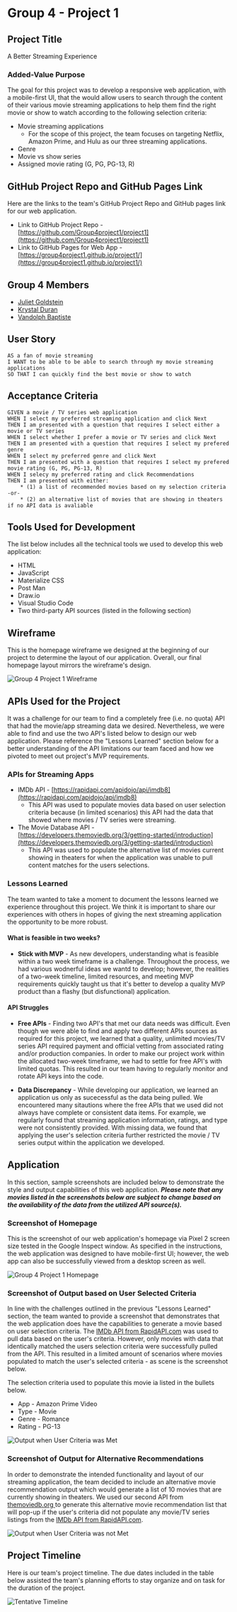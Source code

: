 # Group 4 - Project 1

## Project Title

A Better Streaming Experience

### Added-Value Purpose

The goal for this project was to develop a responsive web application, with a mobile-first UI, that the would allow users to search through the content of their various movie streaming applications to help them find the right movie or show to watch according to the following selection criteria:

- Movie streaming applications
  - For the scope of this project, the team focuses on targeting Netflix, Amazon Prime, and Hulu as our three streaming applications.
- Genre
- Movie vs show series
- Assigned movie rating (G, PG, PG-13, R)

## GitHub Project Repo and GitHub Pages Link

Here are the links to the team's GitHub Project Repo and GitHub pages link for our web application.

- Link to GitHub Project Repo - [https://github.com/Group4project1/project1](https://github.com/Group4project1/project1)
- Link to GitHub Pages for Web App - [https://group4project1.github.io/project1/](https://group4project1.github.io/project1/)

## Group 4 Members

- [Juliet Goldstein](https://github.com/julietg19)
- [Krystal Duran](https://github.com/KEDuran)
- [Vandolph Baptiste](https://github.com/vandolph44)

## User Story

```
AS a fan of movie streaming
I WANT to be able to be able to search through my movie streaming applications
SO THAT I can quickly find the best movie or show to watch

```

## Acceptance Criteria

```
GIVEN a movie / TV series web application
WHEN I select my preferred streaming application and click Next
THEN I am presented with a question that requires I select either a movie or TV series
WHEN I select whether I prefer a movie or TV series and click Next
THEN I am presented with a question that requires I select my prefered genre
WHEN I select my preferred genre and click Next
THEN I am presented with a question that requires I select my prefered movie rating (G, PG, PG-13, R)
WHEN I selecy my preferred rating and click Recommendations
THEN I am presented with either:
    * (1) a list of recommended movies based on my selection criteria  -or-
    * (2) an alternative list of movies that are showing in theaters if no API data is avaliable
```

## Tools Used for Development

The list below includes all the technical tools we used to develop this web application:

- HTML
- JavaScript
- Materialize CSS
- Post Man
- Draw.io
- Visual Studio Code
- Two third-party API sources (listed in the following section)

## Wireframe

This is the homepage wireframe we designed at the beginning of our project to determine the layout of our application. Overall, our final homepage layout mirrors the wireframe's design.

![Group 4 Project 1 Wireframe](./Assets/Images/App_Wireframe.png)

## APIs Used for the Project

It was a challenge for our team to find a completely free (i.e. no quota) API that had the movie/app streaming data we desired. Nevertheless, we were able to find and use the two API's listed below to design our web application. Please reference the "Lessons Learned" section below for a better understanding of the API limitations our team faced and how we pivoted to meet out project's MVP requirements.

### APIs for Streaming Apps

- IMDb API - [https://rapidapi.com/apidojo/api/imdb8](https://rapidapi.com/apidojo/api/imdb8)
  - This API was used to populate movies data based on user selection criteria because (in limited scenarios) this API had the data that showed where movies / TV series were streaming.
- The Movie Database API - [https://developers.themoviedb.org/3/getting-started/introduction](https://developers.themoviedb.org/3/getting-started/introduction)
  - This API was used to populate the alternative list of movies current showing in theaters for when the application was unable to pull content matches for the users selections.

### Lessons Learned

The team wanted to take a moment to document the lessons learned we experience throughout this project. We think it is important to share our experiences with others in hopes of giving the next streaming application the opportunity to be more robust.

#### What is feasible in two weeks?

- **Stick with MVP** - As new developers, understanding what is feasible within a two week timeframe is a challenge. Throughout the process, we had various wodnerful ideas we wantd to develop; however, the realities of a two-week timeline, limited resources, and meeting MVP requirements quickly taught us that it's better to develop a quality MVP product than a flashy (but disfunctional) application.

#### API Struggles

- **Free APIs** - Finding two API's that met our data needs was difficult. Even though we were able to find and apply two different APIs sources as required for this project, we learned that a quality, unlimited movies/TV series API required payment and official vetting from associated rating and/or production companies. In order to make our project work within the allocated two-week timeframe, we had to settle for free API's with limited quotas. This resulted in our team having to regularly monitor and rotate API keys into the code.

- **Data Discrepancy** - While developing our application, we learned an application us only as sucecessful as the data being pulled. We encountered many sitautions where the free APIs that we used did not always have complete or consistent data items. For example, we regularly found that streaming application information, ratings, and type were not consistently provided. With missing data, we found that applying the user's selection criteria further restricted the movie / TV series output within the application we developed.

## Application

In this section, sample screenshots are included below to demonstrate the style and output capabilities of this web application. **_Please note that any movies listed in the screenshots below are subject to change based on the availability of the data from the utilized API source(s)._**

### Screenshot of Homepage

This is the screenshot of our web application's homepage via Pixel 2 screen size tested in the Google Inspect window. As specified in the instructions, the web application was designed to have mobile-first UI; however, the web app can also be successfully viewed from a desktop screen as well.

![Group 4 Project 1 Homepage](./Assets/Images/homepage.png)

### Screenshot of Output based on User Selected Criteria

In line with the challenges outlined in the previous "Lessons Learned" section, the team wanted to provide a screenshot that demonstrates that the web application does have the capabilities to generate a movie based on user selection criteria. The [IMDb API from RapidAPI.com](https://rapidapi.com/apidojo/api/imdb8) was used to pull data based on the user's criteria. However, only movies with data that identically matched the users selection criteria were successfully pulled from the API. This resulted in a limited amount of scenarios where movies populated to match the user's selected criteria - as scene is the screenshot below.

The selection criteria used to populate this movie ia listed in the bullets below.

- App - Amazon Prime Video
- Type - Movie
- Genre - Romance
- Rating - PG-13

![Output when User Criteria was Met](./Assets/Images/criteriaOutput.png)

### Screenshot of Output for Alternative Recommendations

In order to demonstrate the intended functionality and layout of our streaming application, the team decided to include an alternative movie recommendation output which would generate a list of 10 movies that are currently showing in theaters. We used our second API from [themoviedb.org ](https://developers.themoviedb.org/3/getting-started/introduction) to generate this alternative movie recommendation list that will pop-up if the user's criteria did not populate any movie/TV series listings from the [IMDb API from RapidAPI.com](https://rapidapi.com/apidojo/api/imdb8).

![Output when User Criteria was not Met](./Assets/Images/altOutput.png)

## Project Timeline

Here is our team's project timeline. The due dates included in the table below assisted the team's planning efforts to stay organize and on task for the duration of the project.

![Tentative Timeline](./Assets/Images/Timeline.png)
